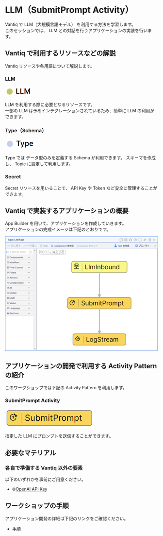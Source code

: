 # LLM（SubmitPrompt Activity）

Vantiq で LLM（大規模言語モデル） を利用する方法を学習します。  
このセッションでは、 LLM との対話を行うアプリケーションの実装を行います。  

## Vantiq で利用するリソースなどの解説

Vantiq リソースや各用語について解説します。

### LLM

![resource_llm.png](./imgs/resource_llm.png)

LLM を利用する際に必要となるリソースです。  
一部の LLM は予めインテグレーションされているため、簡単に LLM の利用ができます。  

### Type（Schema）

![resource_type.png](./imgs/resource_type.png)

Type では データ型のみを定義する Schema が利用できます。
スキーマを作成し、 Topic に設定して利用します。

### Secret

Secret リソースを用いることで、 API Key や Token など安全に管理することができます。  

## Vantiq で実装するアプリケーションの概要

App Builder を用いて、アプリケーションを作成していきます。  
アプリケーションの完成イメージは下記のとおりです。  

![app.png](./imgs/app.png)

## アプリケーションの開発で利用する Activity Pattern の紹介

このワークショップでは下記の Activity Pattern を利用します。

### SubmitPrompt Activity

![activitypattern_submitprompt.png](./imgs/activitypattern_submitprompt.png)

指定した LLM にプロンプ​​トを送信することができます。

## 必要なマテリアル

### 各自で準備する Vantiq 以外の要素

以下のいずれかを事前にご用意ください。

- :globe_with_meridians:[OpenAI API Key](https://platform.openai.com/api-keys)

## ワークショップの手順

アプリケーション開発の詳細は下記のリンクをご確認ください。  

- [手順](./instruction.md)
